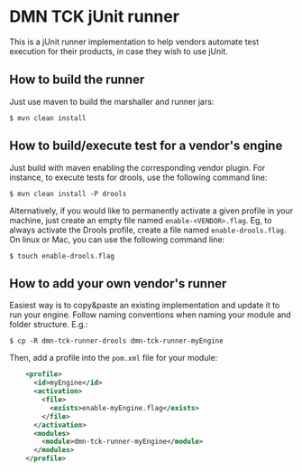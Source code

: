# DMN TCK jUnit runner

This is a jUnit runner implementation to help vendors automate test execution for their products, in case they wish to use jUnit.

## How to build the runner

Just use maven to build the marshaller and runner jars:

```
$ mvn clean install
```

## How to build/execute test for a vendor's engine

Just build with maven enabling the corresponding vendor plugin. For instance, to execute tests for drools, use the following command line:

```
$ mvn clean install -P drools
```

Alternatively, if you would like to permanently activate a given profile in your machine, just create an empty file named `enable-<VENDOR>.flag`. 
Eg, to always activate the Drools profile, create a file named `enable-drools.flag`. On linux or Mac, you can use the following command line:

```
$ touch enable-drools.flag
```

## How to add your own vendor's runner
 
Easiest way is to copy&paste an existing implementation and update it to run your engine. Follow naming conventions when naming your module and
folder structure. E.g.:

```
$ cp -R dmn-tck-runner-drools dmn-tck-runner-myEngine
```

Then, add a profile into the `pom.xml` file for your module:

```xml
    <profile>
      <id>myEngine</id>
      <activation>
        <file>
          <exists>enable-myEngine.flag</exists>
        </file>
      </activation>
      <modules>
        <module>dmn-tck-runner-myEngine</module>
      </modules>
    </profile>
```
